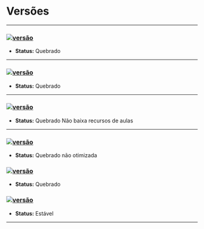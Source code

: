 # Versões

---

### [![versão](https://img.shields.io/badge/Versão-1.0.0-red?style=for-the-badge)](https://raw.githubusercontent.com/PauloCesar-dev404/Baixar-cursos-da-plataforma-udemy/refs/heads/main/versions/StudyFetch%20setupamdx64_v1_0_0.exe)
- **Status:** Quebrado

---

### [![versão](https://img.shields.io/badge/Versão-1.0.1-orange?style=for-the-badge)](https://raw.githubusercontent.com/PauloCesar-dev404/Baixar-cursos-da-plataforma-udemy/refs/heads/main/versions/StudyFetch%20setupamdx64_v1_0_1.exe)
- **Status:** Quebrado

---

### [![versão](https://img.shields.io/badge/Versão-1.0.2-yellow?style=for-the-badge)](https://raw.githubusercontent.com/PauloCesar-dev404/Baixar-cursos-da-plataforma-udemy/refs/heads/main/versions/StudyFetch%20setupamdx64_v1_0_2.exe)
- **Status:** Quebrado Não baixa recursos de aulas

---

### [![versão](https://img.shields.io/badge/Versão-1.0.3-yellow?style=for-the-badge)](https://raw.githubusercontent.com/PauloCesar-dev404/Baixar-cursos-da-plataforma-udemy/refs/heads/main/versions/StudyFetch%20setupamdx64_v1_0_3.exe)
- **Status:** Quebrado  não otimizada
### [![versão](https://img.shields.io/badge/Versão-1.0.4-green?style=for-the-badge)](https://raw.githubusercontent.com/PauloCesar-dev404/Baixar-cursos-da-plataforma-udemy/refs/heads/main/versions/StudyFetch%20setupamdx64_v1_0_4.exe)
- **Status:** Quebrado
### [![versão](https://img.shields.io/badge/Versão-1.0.5-green?style=for-the-badge)](https://raw.githubusercontent.com/PauloCesar-dev404/Baixar-cursos-da-plataforma-udemy/refs/heads/main/versions/StudyFetch%20setupamdx64_v1_0_5.exe)
- **Status:** Estável
---

